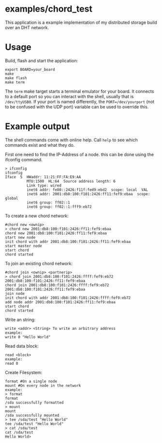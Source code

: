 examples/chord_test
======================
This application is a example implementation of my distributed storage build over an DHT network.

Usage
=====

Build, flash and start the application:
```
export BOARD=your_board
make
make flash
make term
```

The `term` make target starts a terminal emulator for your board. It
connects to a default port so you can interact with the shell, usually
that is `/dev/ttyUSB0`. If your port is named differently, the
`PORT=/dev/yourport` (not to be confused with the UDP port) variable can
be used to override this.


Example output
==============

The shell commands come with online help. Call `help` to see which commands
exist and what they do.

First one need to find the IP-Address of a node. this can be done using the ifconfig command.
```
> ifconfig
ifconfig
Iface  5  HWaddr: 11:21:FF:FA:E9:AA
          MTU:1500  HL:64  Source address length: 6
          Link type: wired
          inet6 addr: fe80::2426:f11f:fed9:ebd2  scope: local  VAL
          inet6 addr: 2001:db8:100:f101:2426:ff11:fef9:ebaa  scope: global
          inet6 group: ff02::1
          inet6 group: ff02::1:fff9:eb72

```

To create a new chord network:
```
#chord new <ownip>
> chord new 2001:db8:100:f101:2426:ff11:fef9:ebaa
chord new 2001:db8:100:f101:2426:ff11:fef9:ebaa
start new node
init chord with addr 2001:db8:100:f101:2426:ff11:fef9:ebaa
start master node
start chord
chord started
```

To join an existing chord network:
```
#chord join <ownip> <partnerip>
> chord join 2001:db8:100:f101:2426:ffff:fef9:eb72 2001:db8:100:f101:2426:ff11:fef9:ebaa
chord join 2001:db8:100:f101:2426:ffff:fef9:eb72 2001:db8:100:f101:2426:ff11:fef9:ebaa
join node
init chord with addr 2001:db8:100:f101:2426:ffff:fef9:eb72
add node addr 2001:db8:100:f101:2426:ff11:fef9:ebaa
start chord
chord started

```

Write an string:
```
write <addr> <String> To write an arbitrary address
example:
write 0 "Hello World"
```

Read data block:
```
read <block>
example:
read 0
```

Create Filesystem:
```
format #On a single node
mount #On every node in the network
example:
> format
format
/sda successfully formatted
> mount
mount
/sda successfully mounted
> tee /sda/test "Hello World"
tee /sda/test "Hello World"
> cat /sda/test
cat /sda/test
Hello World>

```

